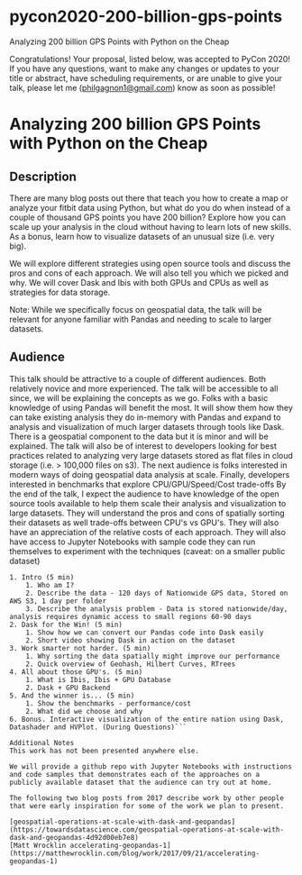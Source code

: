# pycon2020-200-billion-gps-points
Analyzing 200 billion GPS Points with Python on the Cheap

Congratulations!
Your proposal, listed below, was accepted to PyCon 2020! If you have any questions, want to make any changes or updates to your title or abstract, have scheduling requirements, or are unable to give your talk, please let me (philgagnon1@gmail.com) know as soon as possible!

# Analyzing 200 billion GPS Points with Python on the Cheap

## Description
There are many blog posts out there that teach you how to create a map or analyze your fitbit data using Python, but what do you do when instead of a couple of thousand GPS points you have 200 billion? Explore how you can scale up your analysis in the cloud without having to learn lots of new skills. As a bonus, learn how to visualize datasets of an unusual size (i.e. very big).

We will explore different strategies using open source tools and discuss the pros and cons of each approach. We will also tell you which we picked and why. We will cover Dask and Ibis with both GPUs and CPUs as well as strategies for data storage.

Note: While we specifically focus on geospatial data, the talk will be relevant for anyone familiar with Pandas and needing to scale to larger datasets.

## Audience
This talk should be attractive to a couple of different audiences. Both relatively novice and more experienced. The talk will be accessible to all since, we will be explaining the concepts as we go. Folks with a basic knowledge of using Pandas will benefit the most. It will show them how they can take existing analysis they do in-memory with Pandas and expand to analysis and visualization of much larger datasets through tools like Dask. There is a geospatial component to the data but it is minor and will be explained. The talk will also be of interest to developers looking for best practices related to analyzing very large datasets stored as flat files in cloud storage (i.e. > 100,000 files on s3). The next audience is folks interested in modern ways of doing geospatial data analysis at scale. Finally, developers interested in benchmarks that explore CPU/GPU/Speed/Cost trade-offs By the end of the talk, I expect the audience to have knowledge of the open source tools available to help them scale their analysis and visualization to large datasets. They will understand the pros and cons of spatially sorting their datasets as well trade-offs between CPU's vs GPU's. They will also have an appreciation of the relative costs of each approach. They will also have access to Jupyter Notebooks with sample code they can run themselves to experiment with the techniques (caveat: on a smaller public dataset)

```Outline
1. Intro (5 min)
    1. Who am I?
    2. Describe the data - 120 days of Nationwide GPS data, Stored on AWS S3, 1 day per folder
    3. Describe the analysis problem - Data is stored nationwide/day, analysis requires dynamic access to small regions 60-90 days
2. Dask for the Win! (5 min)
    1. Show how we can convert our Pandas code into Dask easily
    2. Short video showing Dask in action on the dataset 
3. Work smarter not harder. (5 min)
    1. Why sorting the data spatially might improve our performance
    2. Quick overview of Geohash, Hilbert Curves, RTrees
4. All about those GPU's. (5 min)
    1. What is Ibis, Ibis + GPU Database
    2. Dask + GPU Backend 
5. And the winner is... (5 min)
    1. Show the benchmarks - performance/cost
    2. What did we choose and why
6. Bonus. Interactive visualization of the entire nation using Dask, Datashader and HVPlot. (During Questions)```
        
Additional Notes
This work has not been presented anywhere else.

We will provide a github repo with Jupyter Notebooks with instructions and code samples that demonstrates each of the approaches on a publicly available dataset that the audience can try out at home.

The following two blog posts from 2017 describe work by other people that were early inspiration for some of the work we plan to present.

[geospatial-operations-at-scale-with-dask-and-geopandas] (https://towardsdatascience.com/geospatial-operations-at-scale-with-dask-and-geopandas-4d92d00eb7e8)
[Matt Wrocklin accelerating-geopandas-1](https://matthewrocklin.com/blog/work/2017/09/21/accelerating-geopandas-1)
